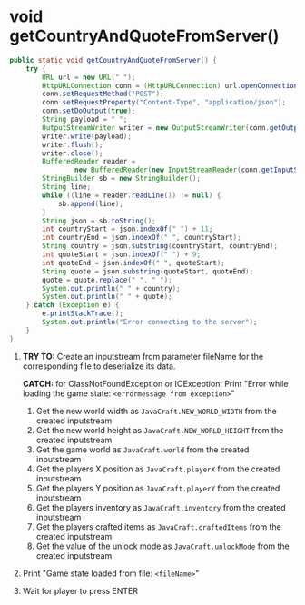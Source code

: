 # void getCountryAndQuoteFromServer()

```java
public static void getCountryAndQuoteFromServer() {
    try {
        URL url = new URL(" ");
        HttpURLConnection conn = (HttpURLConnection) url.openConnection();
        conn.setRequestMethod("POST");
        conn.setRequestProperty("Content-Type", "application/json");
        conn.setDoOutput(true);
        String payload = " ";
        OutputStreamWriter writer = new OutputStreamWriter(conn.getOutputStream());
        writer.write(payload);
        writer.flush();
        writer.close();
        BufferedReader reader =
                new BufferedReader(new InputStreamReader(conn.getInputStream()));
        StringBuilder sb = new StringBuilder();
        String line;
        while ((line = reader.readLine()) != null) {
            sb.append(line);
        }
        String json = sb.toString();
        int countryStart = json.indexOf(" ") + 11;
        int countryEnd = json.indexOf(" ", countryStart);
        String country = json.substring(countryStart, countryEnd);
        int quoteStart = json.indexOf(" ") + 9;
        int quoteEnd = json.indexOf(" ", quoteStart);
        String quote = json.substring(quoteStart, quoteEnd);
        quote = quote.replace(" ", " ");
        System.out.println(" " + country);
        System.out.println(" " + quote);
    } catch (Exception e) {
        e.printStackTrace();
        System.out.println("Error connecting to the server");
    }
}
```

1. **TRY TO:** Create an inputstream from parameter fileName for the corresponding file to deserialize its data.

   **CATCH:** for ClassNotFoundException or IOException: Print "Error while loading the game state: `<errormessage from exception>`"
   1. Get the new world width as `JavaCraft.NEW_WORLD_WIDTH` from the created inputstream
   2. Get the new world height as `JavaCraft.NEW_WORLD_HEIGHT` from the created inputstream
   3. Get the game world as `JavaCraft.world` from the created inputstream
   4. Get the players X position as `JavaCraft.playerX` from the created inputstream
   5. Get the players Y position as `JavaCraft.playerY` from the created inputstream
   6. Get the players inventory as `JavaCraft.inventory` from the created inputstream
   7. Get the players crafted items as `JavaCraft.craftedItems` from the created inputstream
   8. Get the value of the unlock mode as `JavaCraft.unlockMode` from the created inputstream
2.  Print "Game state loaded from file: `<fileName>`"
3.  Wait for player to press ENTER

